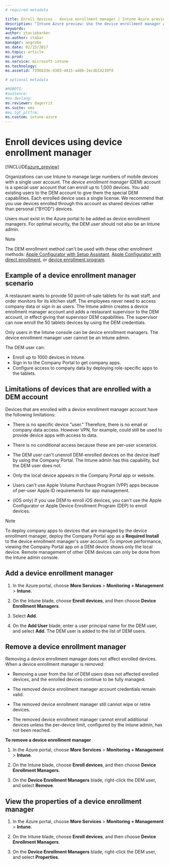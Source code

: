 ```yaml
---
# required metadata

title: Enroll devices - device enrollment manager | Intune Azure preview | Microsoft Docs
description: "Intune Azure preview: Use the device enrollment manager account to enroll devices in Intune. "
keywords:
author: staciebarker
ms.author: stabar
manager: angrobe
ms.date: 02/15/2017
ms.topic: article
ms.prod:
ms.service: microsoft-intune
ms.technology:
ms.assetid: 7196b33e-d303-4415-ad0b-2ecdb14230fd

# optional metadata

#ROBOTS:
#audience:
#ms.devlang:
ms.reviewer: dagerrit
ms.suite: ems
#ms.tgt_pltfrm:
ms.custom: intune-azure
---
```


# Enroll devices using device enrollment manager

[!INCLUDE[azure_preview](../includes/azure_preview.md)]

Organizations can use Intune to manage large numbers of mobile devices with a single user account. The *device enrollment manager* (DEM) account is a special user account that can enroll up to 1,000 devices. You add existing users to the DEM account to give them the special DEM capabilities. Each enrolled device uses a single license. We recommend that you use devices enrolled through this account as shared devices rather than personal ("BYOD") devices.  

Users must exist in the Azure portal to be added as device enrollment managers. For optimal security, the DEM user should not also be an Intune admin.

>[!NOTE]
>The DEM enrollment method can't be used with these other enrollment methods: [Apple Configurator with Setup Assistant](enroll-ios-devices-with-apple-configurator-and-setup-assistant.md), [Apple Configurator with direct enrollment](enroll-ios-devices-with-apple-configurator-and-direct-enrollment.md), or [device enrollment program](enroll-ios-devices-using-device-enrollment-program.md). 

## Example of a device enrollment manager scenario

A restaurant wants to provide 50 point-of-sale tablets for its wait staff, and order monitors for its kitchen staff. The employees never need to access company data or sign in as users. The Intune admin creates a device enrollment manager account and adds a restaurant supervisor to the DEM account, in effect giving that supervisor DEM capabilities. The supervisor can now enroll the 50 tablets devices by using the DEM credentials.

Only users in the Intune console can be device enrollment managers. The device enrollment manager user cannot be an Intune admin.

The DEM user can:

-   Enroll up to 1000 devices in Intune.
-   Sign in to the Company Portal to get company apps.
-   Configure access to company data by deploying role-specific apps to the tablets.

## Limitations of devices that are enrolled with a DEM account

Devices that are enrolled with a device enrollment manager account have the following limitations:

  - There is no specific device "user." Therefore, there is no email or company data access. However VPN, for example, could still be used to provide device apps with access to data.

  - There is no conditional access because these are per-user scenarios.

  - The DEM user can't unenroll DEM-enrolled devices on the device itself by using the Company Portal. The Intune admin has this capability, but the DEM user does not.

  - Only the local device appears in the Company Portal app or website.
 
  - Users can't use Apple Volume Purchase Program (VPP) apps because of per-user Apple ID requirements for app management.
 
  - (iOS only) If you use DEM to enroll iOS devices, you can't use the Apple Configurator or Apple Device Enrollment Program (DEP) to enroll devices.


> [!NOTE]
> To deploy company apps to devices that are managed by the device enrollment manager, deploy the Company Portal app as a **Required Install** to the device enrollment manager's user account.
> To improve performance, viewing the Company Portal app on a DEM device shows only the local device. Remote management of other DEM devices can only be done from the Intune admin console.


## Add a device enrollment manager

1.  In the Azure portal, choose **More Services** > **Monitoring + Management** > **Intune**.

2.  On the Intune blade, choose **Enroll devices**, and then choose **Device Enrollment Managers**.

3.  Select **Add**.

4.  On the **Add User** blade, enter a user principal name for the DEM user, and select **Add**. The DEM user is added to the list of DEM users.

## Remove a device enrollment manager

Removing a device enrollment manager does not affect enrolled devices. When a device enrollment manager is removed:

-   Removing a user from the list of DEM users does not affected enrolled devices, and the enrolled devices continue to be fully managed.

-   The removed device enrollment manager account credentials remain valid.

-   The removed device enrollment manager still cannot wipe or retire devices.

-   The removed device enrollment manager cannot enroll additional devices unless the per-device limit, configured by the Intune admin, has not been reached.

**To remove a device enrollment manager**

1. In the Azure portal, choose **More Services** > **Monitoring + Management** > **Intune**.

2. On the Intune blade, choose **Enroll devices**, and then choose **Device Enrollment Managers**.

3. On the **Device Enrollment Managers** blade, right-click the DEM user, and select **Remove**.

## View the properties of a device enrollment manager

1. In the Azure portal, choose **More Services** > **Monitoring + Management** > **Intune**.

2. On the Intune blade, choose **Enroll devices**, and then choose **Device Enrollment Managers**.

3. On the **Device Enrollment Managers** blade, right-click the DEM user, and select **Properties**.
